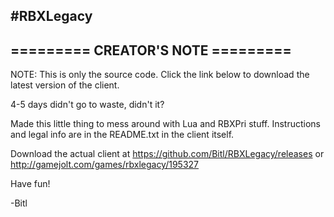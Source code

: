#RBXLegacy
----------------------------------
========= CREATOR'S NOTE =========
----------------------------------

NOTE: This is only the source code. Click the link below to download the latest version of the client.

4-5 days didn't go to waste, didn't it?

Made this little thing to mess around with Lua and RBXPri stuff. Instructions and legal info are in the README.txt in the client itself.

Download the actual client at https://github.com/Bitl/RBXLegacy/releases or http://gamejolt.com/games/rbxlegacy/195327

Have fun!

-Bitl
